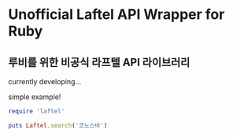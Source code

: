 # Unofficial Laftel API Wrapper for Ruby
## 루비를 위한 비공식 라프텔 API 라이브러리


currently developing...

simple example!
```ruby
require 'laftel'

puts Laftel.search('코노스바')
```